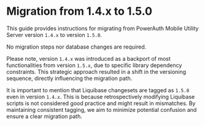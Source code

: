 # Migration from 1.4.x to 1.5.0

This guide provides instructions for migrating from PowerAuth Mobile Utility Server version `1.4.x` to version `1.5.0`.

No migration steps nor database changes are required.

Please note, version `1.4.x` was introduced as a backport of most functionalities from version `1.5.x`, due to specific
library dependency constraints. This strategic approach resulted in a shift in the versioning sequence, directly
influencing the migration path.

It is important to mention that Liquibase changesets are tagged as `1.5.0` even in version `1.4.x`. This is because
retrospectively modifying Liquibase scripts is not considered good practice and might result in mismatches. By maintaining consistent tagging, we aim
to minimize potential confusion and ensure a clear migration path.